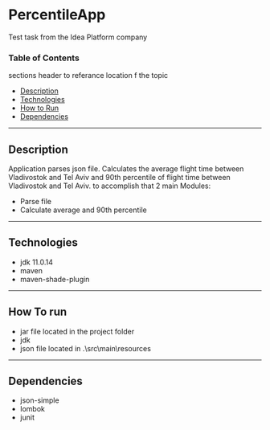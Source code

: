# PercentileApp

Test task from the Idea Platform company

### Table of Contents
sections header to referance location f the topic  

- [Description](#description)
- [Technologies](#technologies)
- [How to Run](#how-to-run)
- [Dependencies](#dependencies)

---

## Description

Application parses json file. Calculates the average flight time between Vladivostok and Tel Aviv and 90th percentile of flight time between Vladivostok and Tel Aviv.
to accomplish that 2 main Modules:
* Parse file
* Calculate average and 90th percentile

---

## Technologies

* jdk 11.0.14
* maven
* maven-shade-plugin

---

## How To run

* jar file located in the project folder
* jdk 
* json file located in .\src\main\resources

---
				
## Dependencies

- json-simple
- lombok
- junit

